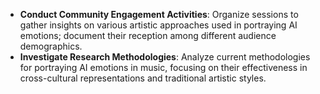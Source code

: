 - **Conduct Community Engagement Activities**: Organize sessions to gather insights on various artistic approaches used in portraying AI emotions; document their reception among different audience demographics.
- **Investigate Research Methodologies**: Analyze current methodologies for portraying AI emotions in music, focusing on their effectiveness in cross-cultural representations and traditional artistic styles.